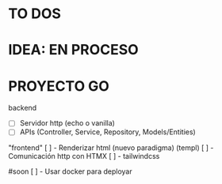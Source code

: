 # TO DOS

# IDEA: EN PROCESO
# PROYECTO GO

backend
- [  ] Servidor http (echo o vanilla)
- [ ] APIs (Controller, Service, Repository, Models/Entities)

"frontend"
[ ] - Renderizar html (nuevo paradigma) (templ)
[ ] - Comunicación http con HTMX
[ ] - tailwindcss


#soon
[ ] - Usar docker para deployar